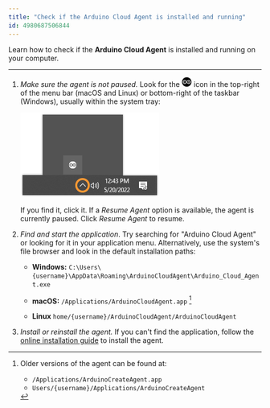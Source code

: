 ```yaml
---
title: "Check if the Arduino Cloud Agent is installed and running"
id: 4980687506844
---
```


Learn how to check if the **Arduino Cloud Agent** is installed and running on your computer.

---

1. _Make sure the agent is not paused._ Look for the ![Arduino Cloud Agent icon](img/cloud-agent-logo-mac.png) icon in the top-right of the menu bar (macOS and Linux) or bottom-right of the taskbar (Windows), usually within the system tray:

   ![The Cloud Agent in the system tray on Windows.](img/cloud-agent-system-tray.png)

   If you find it, click it. If a _Resume Agent_ option is available, the agent is currently paused. Click _Resume Agent_ to resume.

2. _Find and start the application_. Try searching for "Arduino Cloud Agent" or looking for it in your application menu. Alternatively, use the system's file browser and look in the default installation paths:

   * **Windows:** `C:\Users\{username}\AppData\Roaming\ArduinoCloudAgent\Arduino_Cloud_Agent.exe`

   * **macOS:** `/Applications/ArduinoCloudAgent.app` [^1]

   * **Linux** `home/{username}/ArduinoCloudAgent/ArduinoCloudAgent`

3. _Install or reinstall the agent._ If you can't find the application, follow the [online installation guide](https://create.arduino.cc/getting-started/plugin/welcome) to install the agent.

[^1]: Older versions of the agent can be found at:
      
      * `/Applications/ArduinoCreateAgent.app`
      * `Users/{username}/Applications/ArduinoCreateAgent`
